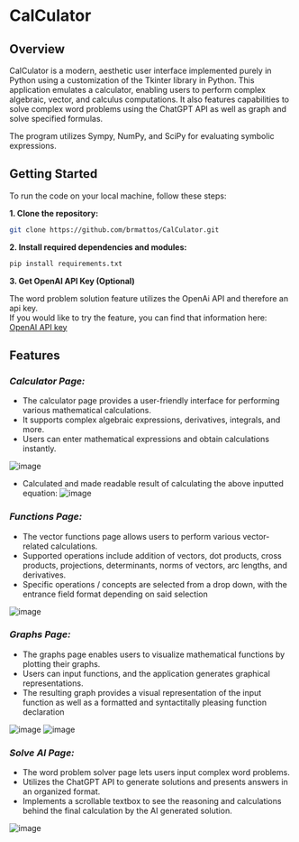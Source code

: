 # CalCulator
## Overview

CalCulator is a modern, aesthetic user interface implemented purely in Python using a customization of the Tkinter library in Python. This application emulates a calculator, enabling users to perform complex algebraic, vector, and calculus computations. It also features capabilities to solve complex word problems using the ChatGPT API as well as graph and solve specified formulas.  

The program utilizes Sympy, NumPy, and SciPy for evaluating symbolic expressions.

## Getting Started
To run the code on your local machine, follow these steps:

**1. Clone the repository:**
   ```bash
   git clone https://github.com/brmattos/CalCulator.git
   ```
**2. Install required dependencies and modules:**
   ```bash
   pip install requirements.txt
   ```
**3. Get OpenAI API Key (Optional)**  

The word problem solution feature utilizes the OpenAi API and therefore an api key.  
If you would like to try the feature, you can find that information here: [OpenAI API key](https://platform.openai.com/account/api-keys)  

## Features  
### *Calculator Page:*

- The calculator page provides a user-friendly interface for performing various mathematical calculations.
- It supports complex algebraic expressions, derivatives, integrals, and more.
- Users can enter mathematical expressions and obtain calculations instantly.

![image](https://github.com/brmattos/CalCulator/assets/140926908/d176fc7e-9cf0-4c2c-a96d-a955dcc5e781)

- Calculated and made readable result of calculating the above inputted equation: ![image](https://github.com/brmattos/CalCulator/assets/140926908/88d0625a-8308-4195-a5ac-efe16a7137e3)

### *Functions Page:*

- The vector functions page allows users to perform various vector-related calculations.
- Supported operations include addition of vectors, dot products, cross products, projections, determinants, norms of vectors, arc lengths, and derivatives.
- Specific operations / concepts are selected from a drop down, with the entrance field format depending on said selection

![image](https://github.com/brmattos/CalCulator/assets/140926908/e815775b-63be-44b9-a324-39066e5e0824)

### *Graphs Page:*

- The graphs page enables users to visualize mathematical functions by plotting their graphs.
- Users can input functions, and the application generates graphical representations.
- The resulting graph provides a visual representation of the input function as well as a formatted and syntactitally pleasing function declaration

![image](https://github.com/brmattos/CalCulator/assets/140926908/4c9ca7f5-0137-4bcc-87cf-a7ec16e588e5)
![image](https://github.com/brmattos/CalCulator/assets/140926908/04f9d660-488e-43e4-8243-d59dcd023c7b)

### *Solve AI Page:*

- The word problem solver page lets users input complex word problems.
- Utilizes the ChatGPT API to generate solutions and presents answers in an organized format.
- Implements a scrollable textbox to see the reasoning and calculations behind the final calculation by the AI generated solution.

![image](https://github.com/brmattos/CalCulator/assets/140926908/b8307c36-9011-4d4c-94b4-7aafb3075670)

